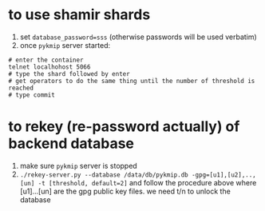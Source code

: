 # to use shamir shards
 1. set `database_password=sss` (otherwise passwords will be used verbatim)
 1. once `pykmip` server started:
```
# enter the container
telnet localhohost 5066
# type the shard followed by enter
# get operators to do the same thing until the number of threshold is reached
# type commit
```
# to rekey (re-password actually) of backend database
 1. make sure `pykmip` server is stopped
 1. `./rekey-server.py --database /data/db/pykmip.db -gpg=[u1],[u2],..,[un] -t [threshold, default=2]` and follow the procedure above
   where [u1]...[un] are the gpg public key files. we need t/n to unlock the database
